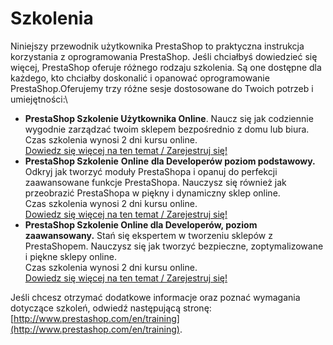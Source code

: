 # Szkolenia

Niniejszy przewodnik użytkownika PrestaShop to praktyczna instrukcja korzystania z oprogramowania PrestaShop. Jeśli chciałbyś dowiedzieć się więcej, PrestaShop oferuje różnego rodzaju szkolenia. Są one dostępne dla każdego, kto chciałby doskonalić i opanować oprogramowanie PrestaShop.Oferujemy trzy różne sesje dostosowane do Twoich potrzeb i umiejętności:\


* **PrestaShop Szkolenie Użytkownika Online**. Naucz się jak codziennie wygodnie zarządzać twoim sklepem bezpośrednio z domu lub biura.\
  Czas szkolenia wynosi 2 dni kursu online.[\
  Dowiedz się więcej na ten temat / Zarejestruj się!](http://addons.prestashop.com/en/guides-training-official/8887-online-user-prestashop-training.html)
* **PrestaShop Szkolenie** **Online** **dla Developerów poziom podstawowy.** Odkryj jak tworzyć moduły PrestaShopa i opanuj do perfekcji zaawansowane funkcje PrestaShopa. Nauczysz się również jak przeobrazić PrestaShopa w piękny i dynamiczny sklep online.\
  Czas szkolenia wynosi 2 dni kursu online.\
  [Dowiedz się więcej na ten temat / Zarejestruj się!](http://addons.prestashop.com/en/guides-training-official/8891-prestashop-beginners-developer-integrator-online-training.html)
* **PrestaShop Szkolenie Online dla Developerów, poziom zaawansowany.**  Stań się ekspertem w tworzeniu sklepów z PrestaShopem. Nauczysz się jak tworzyć bezpieczne, zoptymalizowane i piękne sklepy online.\
  Czas szkolenia wynosi 2 dni kursu online.[\
  Dowiedz się więcej na ten temat / Zarejestruj się!](http://addons.prestashop.com/en/guides-training-official/8941-online-training-prestashop-advanced-developer-integrator-.html)

Jeśli chcesz otrzymać dodatkowe informacje oraz poznać wymagania dotyczące szkoleń, odwiedź następującą stronę: [http://www.prestashop.com/en/training](http://www.prestashop.com/en/training).

